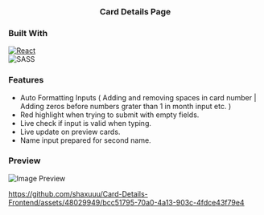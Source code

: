 
<!-- PROJECT LOGO -->
<br />
<div align="center">
  <h3 align="center">Card Details Page</h3>
</div>

### Built With
[![React][React.js]][React-url] <br/>
![SASS](https://img.shields.io/badge/SASS-hotpink.svg?style=for-the-badge&logo=SASS&logoColor=white)


### Features 
  * Auto Formatting Inputs ( Adding and removing spaces in card number | Adding zeros before numbers grater than 1 in month input etc. )
  * Red highlight when trying to submit with empty fields.
  * Live check if input is valid when typing.
  * Live update on preview cards.
  * Name input prepared for second name.

### Preview

![Image Preview](https://github.com/shaxuuu/Card-Details-Frontend/assets/48029949/73d70211-6d93-46ff-ab03-99e608c5d409)



https://github.com/shaxuuu/Card-Details-Frontend/assets/48029949/bcc51795-70a0-4a13-903c-4fdce43f79e4







[React.js]: https://img.shields.io/badge/React-20232A?style=for-the-badge&logo=react&logoColor=61DAFB
[React-url]: https://reactjs.org/
